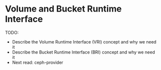 # Volume and Bucket Runtime Interface

TODO:

* Describe the Volume Runtime Interface (VRI) concept and why we need it
* Describe the Bucket Runtime Interface (BRI) concept and why we need it
* Next read: ceph-provider